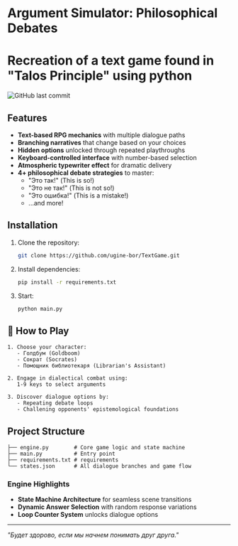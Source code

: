 # Argument Simulator: Philosophical Debates
# Recreation of a text game found in "Talos Principle" using python 

![GitHub last commit](https://img.shields.io/github/last-commit/ugine-bor/argument-simulator)

## Features

- **Text-based RPG mechanics** with multiple dialogue paths
- **Branching narratives** that change based on your choices
- **Hidden options** unlocked through repeated playthroughs
- **Keyboard-controlled interface** with number-based selection
- **Atmospheric typewriter effect** for dramatic delivery
- **4+ philosophical debate strategies** to master:
  - "Это так!" (This is so!)
  - "Это не так!" (This is not so!)
  - "Это ошибка!" (This is a mistake!)
  - ...and more!

## Installation

1. Clone the repository:
   ```bash
   git clone https://github.com/ugine-bor/TextGame.git
   ```
2. Install dependencies:
   ```bash
   pip install -r requirements.txt
   ```
3. Start:
   ```bash
   python main.py
   ```

## 🎯 How to Play

```text
1. Choose your character:
   - Голдбум (Goldboom)
   - Сократ (Socrates)
   - Помощник библиотекаря (Librarian's Assistant)

2. Engage in dialectical combat using:
   1-9 keys to select arguments

3. Discover dialogue options by:
   - Repeating debate loops
   - Challening opponents' epistemological foundations
```

## Project Structure

```text
├── engine.py        # Core game logic and state machine
├── main.py          # Entry point
├── requirements.txt # requirements
└── states.json      # All dialogue branches and game flow
```

### Engine Highlights
- **State Machine Architecture** for seamless scene transitions
- **Dynamic Answer Selection** with random response variations
- **Loop Counter System** unlocks dialogue options

---
*"Будет здорово, если мы начнем понимать друг друга."*
```
